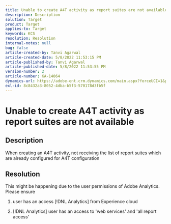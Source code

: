 ```yaml
---
title: Unable to create A4T activity as report suites are not available
description: Description
solution: Target
product: Target
applies-to: Target
keywords: KCS
resolution: Resolution
internal-notes: null
bug: false
article-created-by: Tanvi Agarwal
article-created-date: 5/8/2022 11:53:15 PM
article-published-by: Tanvi Agarwal
article-published-date: 5/8/2022 11:53:55 PM
version-number: 2
article-number: KA-14064
dynamics-url: https://adobe-ent.crm.dynamics.com/main.aspx?forceUCI=1&pagetype=entityrecord&etn=knowledgearticle&id=45a49200-2acf-ec11-a7b5-0022480a8d10
exl-id: 8c8432a3-8052-4dba-b5f3-570178d3fb5f
---
```

# Unable to create A4T activity as report suites are not available

## Description


When creating an A4T activity, not receiving the list of report suites which are already configured for A4T configuration


## Resolution


This might be happening due to the user permissions of Adobe Analytics. Please ensure

1. user has an access [!DNL Analytics] from Experience cloud

2. [!DNL Analytics] user has an access to 'web services' and 'all report access'
